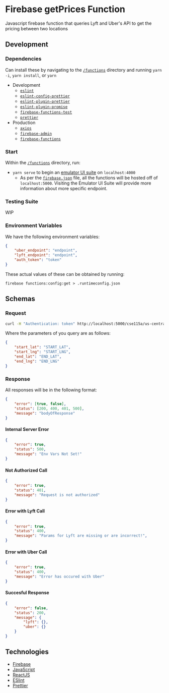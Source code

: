 # Firebase getPrices Function

Javascript firebase function that queries Lyft and Uber's API to get the pricing between two locations

## Development 

### Dependencies 

Can install these by navigating to the [`/functions`](functions/) directory and running `yarn -i`, `yarn install`, or `yarn`

* Development 
  * [`eslint`](https://eslint.org/docs/user-guide/getting-started)
  * [`eslint-config-prettier`](https://github.com/prettier/eslint-config-prettier)
  * [`eslint-plugin-prettier`](https://github.com/prettier/eslint-plugin-prettier)
  * [`eslint-plugin-promise`](https://github.com/xjamundx/eslint-plugin-promise)
  * [`firebase-functions-test`](https://github.com/firebase/firebase-functions-test)
  * [`prettier`](https://prettier.io/) 
* Production 
  * [`axios`](https://github.com/axios/axios) 
  * [`firebase-admin`](https://github.com/firebase/firebase-admin-node)
  * [`firebase-functions`](https://github.com/firebase/firebase-functions)

### Start 

Within the [`/functions`](functions/) directory, run: 

* `yarn serve` to begin an [emulator UI suite](https://firebase.google.com/docs/emulator-suite) on `localhost:4000`
  * As per the [`firebase.json`](firebase.json#L8-L10) file, all the functions will be hosted off of `localhost:5000`. Visiting the Emulator UI Suite will provide more information about more specific endpoint. 

### Testing Suite 

WIP 

### Environment Variables 

We have the following environment variables: 

```json 
{
    "uber_endpoint": "endpoint",
    "lyft_endpoint": "endpoint",
    "auth_token": "token"
}
```

These actual values of these can be obtained by running:

 `firebase functions:config:get > .runtimeconfig.json`

## Schemas 

### Request 

```bash
curl -H "Authentication: token" http://localhost:5000/cse115a/us-central1/getPrices\?start_lat\=START_LAT\&start_lng\=START_LNG\&end_lat\=END_LAT\&end_lng\=END_LNG
```

Where the parameters of you query are as follows: 

```json
{
    "start_lat": "START_LAT", 
    "start_lng": "START_LNG",
    "end_lat": "END_LAT",
    "end_lng": "END_LNG"
}
```

### Response

All responses will be in the following format: 
```json
{
    "error": [true, false],
    "status": [200, 400, 401, 500],
    "message": "bodyOfResponse"
}
```

#### Internal Server Error
```json
{
    "error": true, 
    "status": 500,
    "message": "Env Vars Not Set!"
}
```

#### Not Authorized Call
```json
{
    "error": true, 
    "status": 401,
    "message": "Request is not authorized"
}
```

#### Error with Lyft Call 

```json 
{
    "error": true,
    "status": 400,
    "message": "Params for Lyft are missing or are incorrect!",
}
```

#### Error with Uber Call 
```json
{
    "error": true,
    "status": 400,
    "message": "Error has occured with Uber"
}
```

#### Succesful Response
```json
{
    "error": false, 
    "status": 200, 
    "message": {
        "lyft": {},
        "uber": {}
    }
} 
```

## Technologies 

* [Firebase](https://firebase.google.com/) 
* [JavaScript](https://www.javascript.com/) 
* [ReactJS](https://reactjs.org/) 
* [ESlint](https://eslint.org/) 
* [Prettier](https://prettier.io/) 
